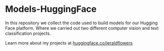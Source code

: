 # Models-HuggingFace
In this repository we collect the code used to build models for our Hugging Face platform. Where we carried out two different computer vision and text classification projects.

Learn more about my projects at [huggingface.co/jeraldflowers](https://huggingface.co/jeraldflowers)
